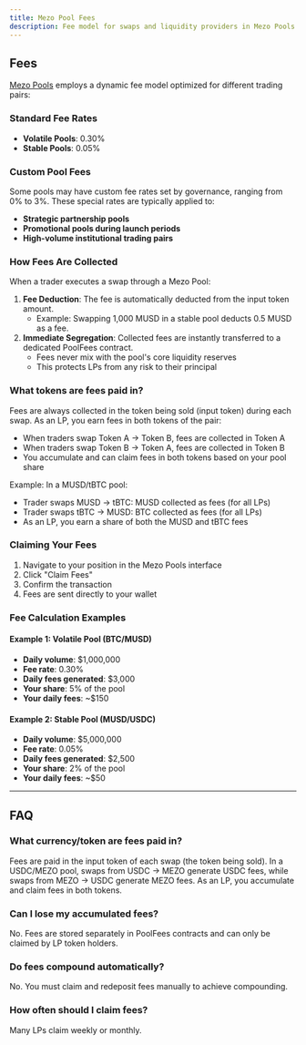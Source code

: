 ```yaml
---
title: Mezo Pool Fees
description: Fee model for swaps and liquidity providers in Mezo Pools
---
```



## Fees
[Mezo Pools](https://mezo.org/explore/pools) employs a dynamic fee model optimized for different trading pairs:


### Standard Fee Rates

- **Volatile Pools**: 0.30%
- **Stable Pools**: 0.05%

### Custom Pool Fees

Some pools may have custom fee rates set by governance, ranging from 0% to 3%. These special rates are typically applied to:

- **Strategic partnership pools**
- **Promotional pools during launch periods**
- **High-volume institutional trading pairs**

### How Fees Are Collected

When a trader executes a swap through a Mezo Pool:

1. **Fee Deduction**: The fee is automatically deducted from the input token amount.
   - Example: Swapping 1,000 MUSD in a stable pool deducts 0.5 MUSD as a fee.
2. **Immediate Segregation**: Collected fees are instantly transferred to a dedicated PoolFees contract.
   - Fees never mix with the pool's core liquidity reserves
   - This protects LPs from any risk to their principal

### What tokens are fees paid in?

Fees are always collected in the token being sold (input token) during each swap. As an LP, you earn fees in both tokens of the pair:

- When traders swap Token A → Token B, fees are collected in Token A
- When traders swap Token B → Token A, fees are collected in Token B
- You accumulate and can claim fees in both tokens based on your pool share

Example: In a MUSD/tBTC pool:

- Trader swaps MUSD → tBTC: MUSD collected as fees (for all LPs)
- Trader swaps tBTC → MUSD: BTC collected as fees (for all LPs)
- As an LP, you earn a share of both the MUSD and tBTC fees

### Claiming Your Fees

1. Navigate to your position in the Mezo Pools interface
2. Click "Claim Fees"
3. Confirm the transaction
4. Fees are sent directly to your wallet

### Fee Calculation Examples

#### Example 1: Volatile Pool (BTC/MUSD)

- **Daily volume**: $1,000,000
- **Fee rate**: 0.30%
- **Daily fees generated**: $3,000
- **Your share**: 5% of the pool
- **Your daily fees**: ~$150

#### Example 2: Stable Pool (MUSD/USDC)

- **Daily volume**: $5,000,000
- **Fee rate**: 0.05%
- **Daily fees generated**: $2,500
- **Your share**: 2% of the pool
- **Your daily fees**: ~$50

---

## FAQ

### What currency/token are fees paid in?

Fees are paid in the input token of each swap (the token being sold). In a USDC/MEZO pool, swaps from USDC → MEZO generate USDC fees, while swaps from MEZO → USDC generate MEZO fees. As an LP, you accumulate and claim fees in both tokens.

### Can I lose my accumulated fees?

No. Fees are stored separately in PoolFees contracts and can only be claimed by LP token holders.

### Do fees compound automatically?

No. You must claim and redeposit fees manually to achieve compounding.

### How often should I claim fees?

Many LPs claim weekly or monthly.



